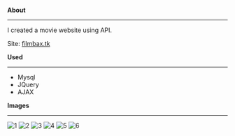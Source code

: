 **About**

------------

I created a movie website using API.

Site: [filmbax.tk](http://filmbax.tk "filmbax.tk")

**Used**

------------

- Mysql
- JQuery
- AJAX

**Images**

------------

![1](https://user-images.githubusercontent.com/78316758/115388867-765c1780-a1ed-11eb-92a0-ce8d83817421.PNG)
![2](https://user-images.githubusercontent.com/78316758/115388873-7825db00-a1ed-11eb-9fc7-a3debb15d7d3.PNG)
![3](https://user-images.githubusercontent.com/78316758/115388880-79ef9e80-a1ed-11eb-89b8-10b6ac040938.PNG)
![4](https://user-images.githubusercontent.com/78316758/115388883-7bb96200-a1ed-11eb-8229-af2a8fbd9cf2.PNG)
![5](https://user-images.githubusercontent.com/78316758/115388890-7d832580-a1ed-11eb-8ff6-0ee378c28816.PNG)
![6](https://user-images.githubusercontent.com/78316758/115388894-7f4ce900-a1ed-11eb-8fed-c568b1d8d6ce.PNG)

